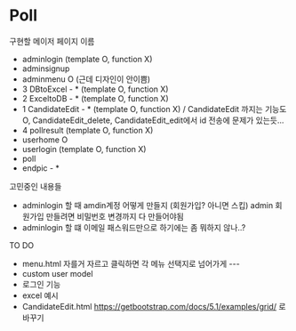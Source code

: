# Poll

구현할 메이저 페이지 이름 
 - adminlogin (template O, function X)  
 - adminsignup 
 - adminmenu O (근데 디자인이 안이쁨)
 - 3 DBtoExcel - * (template O, function X)  
 - 2 ExceltoDB - * (template O, function X)  
 - 1 CandidateEdit - * (template O, function X)  / CandidateEdit 까지는 기능도 O, CandidateEdit_delete, CandidateEdit_edit에서 id 전송에 문제가 있는듯...
 - 4 pollresult (template O, function X)  
 - userhome O 
 - userlogin (template O, function X)  
 - poll 
 - endpic - * 

고민중인 내용들
- adminlogin 할 때 amdin계정 어떻게 만들지 (회원가입? 아니면 스킵) admin 회원가입 만들려면 비밀번호 변경까지 다 만들어야됨 
- adminlogin 할 떄 이메일 패스워드만으로 하기에는 좀 뭐하지 않나..?

TO DO 
 - menu.html 자를거 자르고 클릭하면 각 메뉴 선택지로 넘어가게 --- <div onclick = ??>
 - custom user model 
 - 로그인 기능 
 - excel 예시 
 - CandidateEdit.html https://getbootstrap.com/docs/5.1/examples/grid/ 로 바꾸기 

 
